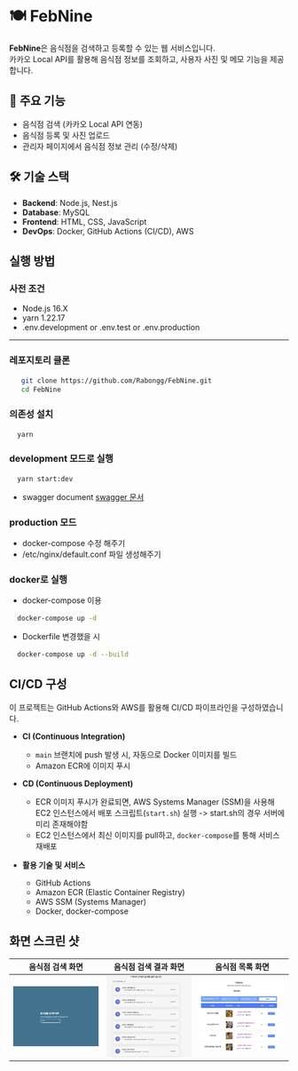 # 🍽️ FebNine

**FebNine**은 음식점을 검색하고 등록할 수 있는 웹 서비스입니다.  
카카오 Local API를 활용해 음식점 정보를 조회하고, 사용자 사진 및 메모 기능을 제공합니다.

## 📌 주요 기능

- 음식점 검색 (카카오 Local API 연동)
- 음식점 등록 및 사진 업로드
- 관리자 페이지에서 음식점 정보 관리 (수정/삭제)

## 🛠️ 기술 스택

- **Backend**: Node.js, Nest.js
- **Database**: MySQL
- **Frontend**: HTML, CSS, JavaScript
- **DevOps**: Docker, GitHub Actions (CI/CD), AWS

## 실행 방법

### 사전 조건
+ Node.js 16.X
+ yarn 1.22.17
+ .env.development or .env.test or .env.production
------------
### 레포지토리 클론
```bash
   git clone https://github.com/Rabongg/FebNine.git
   cd FebNine
```

### 의존성 설치
```bash
  yarn
```

### development 모드로 실행
```bash
  yarn start:dev
```

- swagger document
[swagger 문서](http://localhost:3000/api)

### production 모드

- docker-compose 수정 해주기
- /etc/nginx/default.conf 파일 생성해주기

### docker로 실행
- docker-compose 이용
```bash
  docker-compose up -d
```

- Dockerfile 변경했을 시
```bash
  docker-compose up -d --build
```

## CI/CD 구성

이 프로젝트는 GitHub Actions와 AWS를 활용해 CI/CD 파이프라인을 구성하였습니다.

- **CI (Continuous Integration)**  
  - `main` 브랜치에 push 발생 시, 자동으로 Docker 이미지를 빌드
  - Amazon ECR에 이미지 푸시

- **CD (Continuous Deployment)**  
  - ECR 이미지 푸시가 완료되면, AWS Systems Manager (SSM)을 사용해 EC2 인스턴스에서 배포 스크립트(`start.sh`) 실행
    -> start.sh의 경우 서버에 미리 존재해야함
  - EC2 인스턴스에서 최신 이미지를 pull하고, `docker-compose`를 통해 서비스 재배포

- **활용 기술 및 서비스**
  - GitHub Actions
  - Amazon ECR (Elastic Container Registry)
  - AWS SSM (Systems Manager)
  - Docker, docker-compose


## 화면 스크린 샷

| 음식점 검색 화면 | 음식점 검색 결과 화면 | 음식점 목록 화면                                            |
|-----------|------------|------------------------------------------------------|
| <img src="./public/images/sample1.png" width="400"/> | <img src="./public/images/sample2.png" width="400"/> | <img src="./public/images/sample3.png" width="400"/> |


